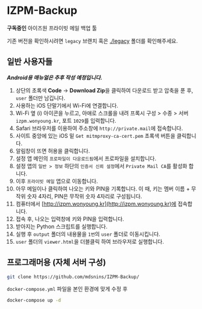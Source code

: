# IZPM-Backup
**구독중인** 아이즈원 프라이빗 메일 백업 툴

기존 버전을 확인하시려면 `legacy` 브랜치 혹은 [./legacy](legacy) 폴더를 확인해주세요.


## 일반 사용자들

***Android용 매뉴얼은 추후 작성 예정입니다.***

1. 상단의 초록색 **Code** -> **Download Zip**을 클릭하여 다운로드 받고 압축을 푼 후, `user` 폴더만 남깁니다.
1. 사용하는 iOS 단말기에서 Wi-Fi에 연결합니다.
1. Wi-Fi 옆 (i) 아이콘을 누르고, 아애로 스크롤을 내려 프록시 구성 > 수종 > 서버 `izpm.wonyoung.kr`, 포트 `1029`를 입력합니다.
1. Safari 브라우저를 이용하여 주소창에 `http://private.mail`에 접속합니다.
1. 사이트 중앙에 있는 iOS 밑 `Get mitmproxy-ca-cert.pem` 초록색 버튼을 클릭합니다.
1. 알림창이 뜨면 허용을 클릭합니다.
1. 설정 앱 메인의 `프로파일이 다운로드됨`에서 프로파일을 설치합니다.
1. 설정 앱의 `일반 > 정보` 하단의 `인증서 신뢰 설정`에서 `Private Mail CA`를 활성화 합니다.
1. 이후 `프라이빗 메일` 앱으로 이동합니다.
1. 아무 메일이나 클릭하여 나오는 키와 PIN을 기록합니다. 이 때, 키는 멤버 이름 + 무작위 숫자 4자리, PIN은 무작위 숫자 4자리로 구성됩니다.
1. 컴퓨터에서 [http://izpm.wonyoung.kr](http://izpm.wonyoung.kr)에 접속합니다.
1. 접속 후, 나오는 입력창에 키와 PIN을 입력합니다.
1. 받아지는 Python 스크립트를 실행합니다.
1. 실행 후 `output` 폴더의 내용물을 `1번`의 `user` 폴더로 이동시킵니다.
1. `user` 폴더의 `viewer.html`을 더블클릭 하여 브라우저로 실행합니다.


## 프로그래머용 (자체 서버 구성)


```sh
git clone https://github.com/mdsnins/IZPM-Backup/
```

`docker-compose.yml` 파일을 본인 환경에 맞게 수정 후

```sh
docker-compose up -d
``` 

